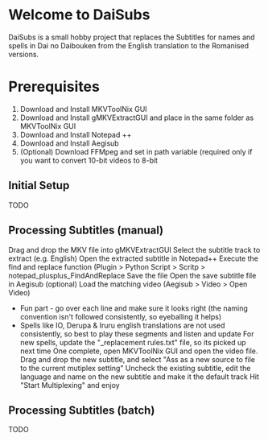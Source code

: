 # Welcome to DaiSubs

DaiSubs is a small hobby project that replaces the Subtitles for names and spells in  Dai no Daibouken from the English translation to the Romanised versions.


# Prerequisites

1. Download and Install MKVToolNix GUI
2. Download and Install gMKVExtractGUI and place in the same folder as MKVToolNix GUI
3. Download and Install Notepad ++
4. Download and Install Aegisub
5. (Optional) Download FFMpeg and set in path variable (required only if you want to convert 10-bit videos to 8-bit

## Initial Setup

TODO

## Processing Subtitles (manual)

Drag and drop the MKV file into gMKVExtractGUI
Select the subtitle track to extract (e.g. English)
Open the extracted subtitle in Notepad++
Execute the find and replace function (Plugin > Python Script > Scritp > notepad_plusplus_FindAndReplace
Save the file
Open the save subtitle file in Aegisub
(optional) Load the matching video (Aegisub > Video > Open Video)
- Fun part - go over each line and make sure it looks right (the naming convention isn't followed consistently, so eyeballing it helps)
- Spells like IO, Derupa & Iruru english translations are not used consistently, so best to play these segments and listen and update
For new spells, update the "_replacement rules.txt" file, so its picked up next time 
One complete, open MKVToolNix GUI and open the video file. 
Drag and drop the new subtitle, and select "Ass as a new source to file to the current mutiplex setting"
Uncheck the existing subtitle, edit the language and name on the new subtitle and make it the default track
Hit "Start Multiplexing" and enjoy

## Processing Subtitles (batch)

TODO
